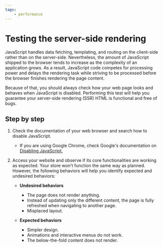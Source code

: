 ```yaml
---
tags: 
    - performance
---
```


# Testing the server-side rendering

JavaScript handles data fetching, templating, and routing on the client-side rather than on the server-side. Nevertheless, the amount of JavaScript shipped to the browser tends to increase as the complexity of an application grows. As a result, JavaScript code competes for processing power and delays the rendering task while striving to be processed before the browser finishes rendering the page content.

Because of that, you should always check how your web page looks and behaves when JavaScript is disabled. Performing this test will help you guarantee your server-side rendering (SSR) HTML is functional and free of bugs.

## Step by step

1. Check the documentation of your web browser and search how to disable JavaScript.

    - If you are using Google Chrome, check Google's documentation on [Disabling JavaScript.](https://developers.google.com/web/tools/chrome-devtools/javascript/disable)

2. Access your website and observe if its core functionalities are working as expected. Your store won't function the same way as planned. However, the following behaviors will help you identify expected and undesired behaviors:

    - **Undesired behaviors**

        - The page does not render anything.
        - Instead of updating only the different content, the page is fully refreshed when navigating to another page.
        - Misplaced layout.

    - **Expected behaviors**

        - Simpler design.
        - Animations and interactive menus do not work.
        - The below-the-fold content does not render.